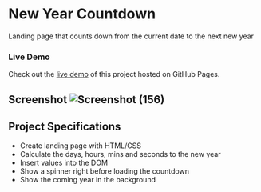 # New Year Countdown

Landing page that counts down from the current date to the next new year
 ### Live Demo

Check out the [live demo](https://sarawhdan.github.io/New-Year-Count-Down/) of this project hosted on GitHub Pages.
## Screenshot ![Screenshot (156)](https://user-images.githubusercontent.com/109487290/222570046-ccc21569-1beb-4cb8-a554-b3f64ec414df.png)


## Project Specifications

- Create landing page with HTML/CSS
- Calculate the days, hours, mins and seconds to the new year
- Insert values into the DOM
- Show a spinner right before loading the countdown
- Show the coming year in the background
